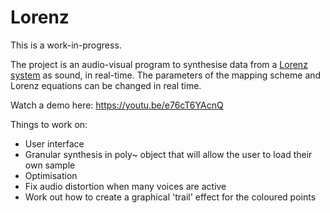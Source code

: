# Lorenz

This is a work-in-progress.

The project is an audio-visual program to synthesise data from a [Lorenz system](https://en.wikipedia.org/wiki/Lorenz_system) as sound, in real-time. The parameters of the mapping scheme and Lorenz equations can be changed in real time.

Watch a demo here: https://youtu.be/e76cT6YAcnQ

Things to work on:
- User interface
- Granular synthesis in poly~ object that will allow the user to load their own sample
- Optimisation
- Fix audio distortion when many voices are active
- Work out how to create a graphical 'trail' effect for the coloured points
